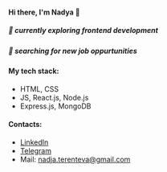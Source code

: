 #### Hi there, I'm Nadya 👋 

##### 🌱 currently exploring frontend development 
##### 🔎 searching for new job oppurtunities 

#### My tech stack:
 - HTML, CSS
 - JS, React.js, Node.js
 - Express.js, MongoDB
 
#### Contacts:
- [LinkedIn](https://www.linkedin.com/in/nadezhda-terenteva-224922127/)
- [Telegram](t.me/nadya_terenteva)
- Mail: nadja.terenteva@gmail.com
